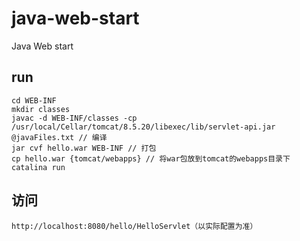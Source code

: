 # java-web-start
Java Web start

## run

    cd WEB-INF
    mkdir classes
    javac -d WEB-INF/classes -cp /usr/local/Cellar/tomcat/8.5.20/libexec/lib/servlet-api.jar @javaFiles.txt // 编译
    jar cvf hello.war WEB-INF // 打包
    cp hello.war {tomcat/webapps} // 将war包放到tomcat的webapps目录下
    catalina run

## 访问

    http://localhost:8080/hello/HelloServlet（以实际配置为准）
